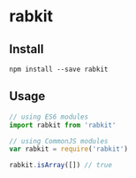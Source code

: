 # rabkit

## Install

```shell
npm install --save rabkit
```

## Usage

```js
// using ES6 modules
import rabkit from 'rabkit'

// using CommonJS modules
var rabkit = require('rabkit')

rabkit.isArray([]) // true
```

